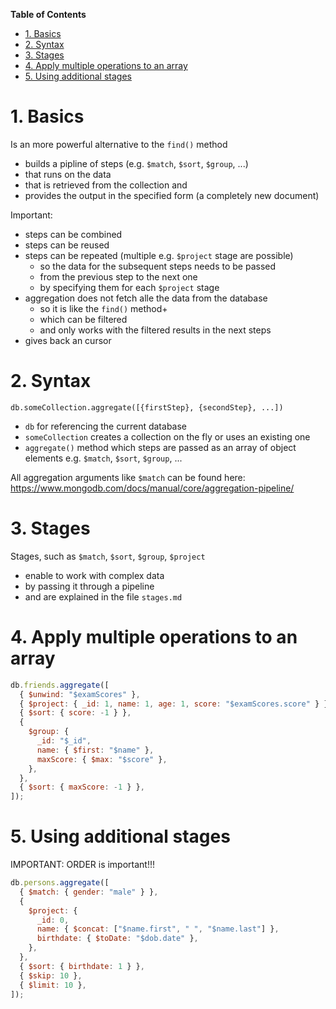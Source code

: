 **Table of Contents**

- [1. Basics](#1-basics)
- [2. Syntax](#2-syntax)
- [3. Stages](#3-stages)
- [4. Apply multiple operations to an array](#4-apply-multiple-operations-to-an-array)
- [5. Using additional stages](#5-using-additional-stages)

# 1. Basics

Is an more powerful alternative to the `find()` method

- builds a pipline of steps (e.g. `$match`, `$sort`, `$group`, ...)
- that runs on the data
- that is retrieved from the collection and
- provides the output in the specified form (a completely new document)

Important:

- steps can be combined
- steps can be reused
- steps can be repeated (multiple e.g. `$project` stage are possible)
  - so the data for the subsequent steps needs to be passed
  - from the previous step to the next one
  - by specifying them for each `$project` stage
- aggregation does not fetch alle the data from the database
  - so it is like the `find()` method+
  - which can be filtered
  - and only works with the filtered results in the next steps
- gives back an cursor

# 2. Syntax

`db.someCollection.aggregate([{firstStep}, {secondStep}, ...])`

- `db` for referencing the current database
- `someCollection` creates a collection on the fly or uses an existing one
- `aggregate()` method which steps are passed as an array of object elements e.g. `$match`, `$sort`, `$group`, ...

All aggregation arguments like `$match` can be found here:
https://www.mongodb.com/docs/manual/core/aggregation-pipeline/

# 3. Stages

Stages, such as `$match`, `$sort`, `$group`, `$project`

- enable to work with complex data
- by passing it through a pipeline
- and are explained in the file `stages.md`

# 4. Apply multiple operations to an array

```javascript
db.friends.aggregate([
  { $unwind: "$examScores" },
  { $project: { _id: 1, name: 1, age: 1, score: "$examScores.score" } },
  { $sort: { score: -1 } },
  {
    $group: {
      _id: "$_id",
      name: { $first: "$name" },
      maxScore: { $max: "$score" },
    },
  },
  { $sort: { maxScore: -1 } },
]);
```

# 5. Using additional stages

IMPORTANT: ORDER is important!!!

```javascript
db.persons.aggregate([
  { $match: { gender: "male" } },
  {
    $project: {
      _id: 0,
      name: { $concat: ["$name.first", " ", "$name.last"] },
      birthdate: { $toDate: "$dob.date" },
    },
  },
  { $sort: { birthdate: 1 } },
  { $skip: 10 },
  { $limit: 10 },
]);
```
